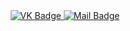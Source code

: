 <div id="badges" align="center">
  <a href="https://vk.com/goryachiy_doshik">
    <img scr = "https://img.shields.io/badge/VK-blue?style=for-the-badge&logo=VK&logoColor=white" alt="VK Badge"/>
  </a>
  
  <a href="https://mail.google.com/mail/u/0/#inbox">
    <img scr = "https://img.shields.io/badge/EMAIL-red?style=for-the-badge&logo=Gmail&logoColor=white" alt="Mail Badge"/>
  </a>
</div>
